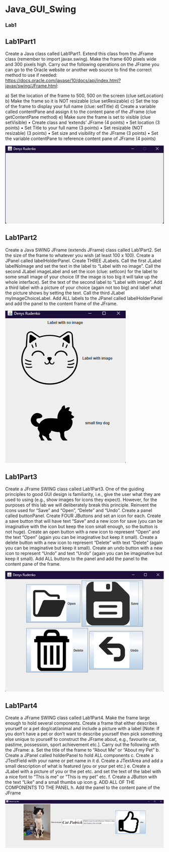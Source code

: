 # Java_GUI_Swing

### Lab1

## Lab1Part1
Create a Java class called Lab1Part1. Extend this class from the JFrame class (remember
to import javax.swing). Make the frame 600 pixels wide and 300 pixels high. Carry out the
following operations on the JFrame you can go to the Oracle website or another web
source to find the correct method to use if needed:
https://docs.oracle.com/javase/10/docs/api/index.html?javax/swing/JFrame.html:

a) Set the location of the frame to 500, 500 on the screen (clue setLocation)
b) Make the frame so it is NOT resizable (clue setResizable)
c) Set the top of the frame to display your full name (clue: setTitle)
d) Create a variable called contentPane and assign it to the content pane of the
JFrame (clue getContentPane method)
e) Make sure the frame is set to visible (clue setVisible)
• Create class and ‘extends’ JFrame (4 points)
• Set location (3 points)
• Set Title to your full name (3 points)
• Set resizable (NOT resizable) (3 points)
• Set size and visibility of the JFrame (3 points)
• Set the variable contentPane to reference content pane of JFrame (4 points)

![alt text](/Lab1/images/lab1part1.png)

## Lab1Part2
Create a Java SWING JFrame (extends JFrame) class called Lab1Part2. Set the size of the
frame to whatever you wish (at least 100 x 100). Create a JPanel called labelHolderPanel.
Create THREE JLabels. Call the first JLabel labelNoImage and set the text in the label to
“Label with no image”. Call the second JLabel imageLabel and set the icon (clue: setIcon)
for the label to some small image of your choice (If the image is too big it will take up the
whole interface). Set the text of the second label to “Label with image”. Add a third label
with a picture of your choice (again not too big) and label what the picture shows by
setting the text. Call the third JLabel myImageChoiceLabel. Add ALL labels to the JPanel
called labelHolderPanel and add the panel to the content frame of the JFrame.

![alt text](/Lab1/images/lab1part2.png)

## Lab1Part3
Create a JFrame SWING class called Lab1Part3. One of the guiding principles to good GUI
design is familiarity, i.e., give the user what they are used to using (e.g., show images for
icons they expect). However, for the purposes of this lab we will deliberately break this
principle. Reinvent the icons used for “Save” and “Open”, “Delete” and “Undo”. Create a
panel called buttonPanel. Create FOUR JButtons and set an icon for each. Create a save
button that will have text “Save” and a new icon for save (you can be imaginative with the
icon but keep the icon small enough, so the button is not huge). Create an open button
with a new icon to represent “Open” and the text “Open” (again you can be imaginative
but keep it small). Create a delete button with a new icon to represent “Delete” with text
“Delete” (again you can be imaginative but keep it small). Create an undo button with a
new icon to represent “Undo” and text “Undo” (again you can be imaginative but keep it
small). Add ALL buttons to the panel and add the panel to the content pane of the frame.

![alt text](/Lab1/images/lab1part3.png)

## Lab1Part4
Create a JFrame SWING class called Lab1Part4. Make the frame large enough to hold
several components. Create a frame that either describes yourself or a pet dog/cat/animal
and include a picture with a label [Note: If you don’t have a pet or don’t want to describe
yourself then pick something else unique to yourself to construct the JFrame about, e.g.,
favourite car, pastime, possession, sport achievement etc.]. Carry out the following with
the JFrame:
a. Set the title of the frame to “About Me” or “About my Pet”
b. Create a JPanel called holderPanel to hold ALL components
c. Create a JTextField with your name or pet name in it
d. Create a JTextArea and add a small description of what is featured (you or your
pet etc.)
e. Create a JLabel with a picture of you or the pet etc. and set the text of the label
with a nice font to “This is me” or “This is my pet” etc.
f. Create a JButton with the text “Like” and a small thumbs up icon
g. ADD ALL OF THE COMPONENTS TO THE PANEL
h. Add the panel to the content pane of the JFrame

![alt text](/Lab1/images/lab1part4.png)